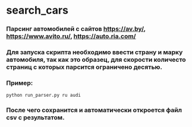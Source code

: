# search_cars
### Парсинг автомобилей с сайтов https://av.by/, https://www.avito.ru/, https://auto.ria.com/
### Для запуска скрипта необходимо ввести страну и марку автомобиля, так как это образец, для скорости количесто страниц с которых парсится ограничено десятью.
### Пример:
```
python run_parser.py ru audi
```
### После чего сохранится и автоматически откроется файл csv с результатом.
